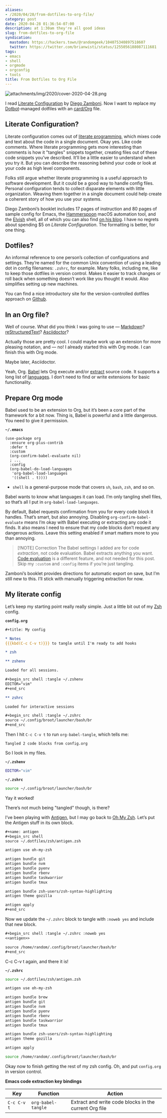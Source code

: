 ```yaml
---
aliases:
- /2020/04/28/from-dotfiles-to-org-file/
category: post
date: 2020-04-28 01:36:54-07:00
description: at 1:30am they're all good ideas
slug: from-dotfiles-to-org-file
syndication:
  mastodon: https://hackers.town/@randomgeek/104075340897518607
  twitter: https://twitter.com/brianwisti/status/1255056188087111681
tags:
- emacs
- shell
- orgmode
- orgconfig
- tools
title: From Dotfiles to Org File
---
```


![attachments/img/2020/cover-2020-04-28.png](../../../attachments/img/2020/cover-2020-04-28.png)

I read [Literate Configuration](https://leanpub.com/lit-config/) by [Diego Zamboni](https://zzamboni.org/). Now I want to replace my [Dotbot](https://github.com/anishathalye/dotbot)-managed dotfiles with an [card/Org](../../../card/Org.md) file.

## Literate Configuration?

Literate configuration comes out of [literate programming](http://literateprogramming.com/index.html), which mixes code and text about the code in a single document. Okay yes. Like code comments. Where literate programming gets more interesting than comments is how it "tangles" snippets together, creating files out of these code snippets you’ve described. It’ll be a little easier to understand when you try it. But you can describe the reasoning behind your code or look at your code as high level components.

Folks still argue whether literate programming is a useful approach to software development. But it could be a good way to handle config files. Personal configuration tends to collect disparate elements with little organization. Weaving them together in a single document could help create a coherent story of how you use your systems.

Diego Zamboni’s booklet includes 17 pages of instruction and 80 pages of sample config for Emacs, the [Hammerspoon](https://www.hammerspoon.org/) macOS automation tool, and the [Elvish](https://elv.sh/) shell, all of which you can also find [on his blog](https://zzamboni.org/post/2017-12-17-my-emacs-configuration-with-commentary/). I have no regrets about spending $5 on *Literate Configuration*. The
formatting is better, for one thing.

## Dotfiles?

An informal reference to one person’s collection of configurations and settings. They’re named for the common Unix convention of using a leading dot in config filenames: `.zshrc`, for example. Many folks, including me, like to keep those dotfiles in version control. Makes it easier to track changes or roll back when something doesn’t work like you thought it would. Also simplifies setting up new machines.

You can find a nice introductory site for the version-controlled dotfiles approach on [Github](https://dotfiles.github.io/).

## In an Org file?

Well of course. What did you think I was going to use — [Markdown](https://github.com/jostylr/literate-programming)? [reStructuredText](https://slott56.github.io/PyLit-3/_build/html/index.html)? [Asciidoctor](https://aimlesslygoingforward.com/blog/2019/10/02/roguelike-tutorial-up-to-date-and-literate/)?

Actually those are pretty cool. I could maybe work up an extension for more pleasing notation, and — no! I already started this with Org mode. I can finish this with Org mode.

Maybe later, Asciidoctor.

Yeah, Org. [Babel](https://orgmode.org/worg/org-contrib/babel/) lets Org execute and/or [extract](https://orgmode.org/manual/Extracting-Source-Code.html#Extracting-Source-Code) source code. It supports a long list of [languages](https://orgmode.org/worg/org-contrib/babel/languages.html). I don’t need to find or write extensions for basic functionality.

## Prepare Org mode

Babel used to be an extension to Org, but it’s been a core part of the framework for a bit now. Thing is, Babel is powerful and a little dangerous. You need to give it permission.

**`~/.emacs`**

````elisp
(use-package org
  :ensure org-plus-contrib
  :defer t
  :custom
  (org-confirm-babel-evaluate nil)
  ; ...
  :config
  (org-babel-do-load-languages
   'org-babel-load-languages
   '((shell . t)))) 
````

* `shell` is a general-purpose mode that covers `sh`, `bash`, `zsh`, and so on.

Babel wants to know what languages it can load. I’m only tangling shell files, so that’s all I put in `org-babel-load-languages`.

By default, Babel requests confirmation from you for every code block it handles. That’s smart, but also annoying. Disabling `org-confirm-babel-evaluate` means I’m okay with Babel executing or extracting any code it finds. It also means I need to ensure that my code blocks don’t request any dangerous actions. Leave this setting enabled if smart matters more to you than annoying.

 > 
 > \[!NOTE\] Correction
 > The Babel settings I added are for code *extraction*, not code evaluation. Babel extracts anything you want. [Code evaluation](https://orgmode.org/manual/Evaluating-Code-Blocks.html#Evaluating-Code-Blocks) is a different feature, and not needed for this post. Skip my `:custom` and `:config` items if you’re just tangling.

Zamboni’s booklet provides directions for automatic export on save, but I’m still new to this. I’ll stick with manually triggering extraction for now.

## My literate config

Let’s keep my starting point really really simple. Just a little bit out of my [Zsh](https://www.zsh.org/) config.

**`config.org`**

````org
#+title: My config

* Notes
{{{kbd(C-c C-v t)}}} to tangle until I'm ready to add hooks

* zsh

** zshenv

Loaded for all sessions.

#+begin_src shell :tangle ~/.zshenv
EDITOR="vim"
#+end_src

** zshrc

Loaded for interactive sessions

#+begin_src shell :tangle ~/.zshrc
source ~/.config/broot/launcher/bash/br
#+end_src
````

Then I hit `C-c C-v t` to run `org-babel-tangle`, which tells me:

````
Tangled 2 code blocks from config.org
````

So I look in my files.

**`~/.zshenv`**

````zsh
EDITOR="vim"
````

**`~/.zshrc`**

````zsh
source ~/.config/broot/launcher/bash/br
````

Yay it worked!

There’s not much being "tangled" though, is there?

I’ve been playing with [Antigen](https://antigen.sharats.me/), but I may go back to [Oh My Zsh](https://ohmyz.sh/). Let’s put the Antigen stuff in its own block.

````org
#+name: antigen
#+begin_src shell
source ~/.dotfiles/zsh/antigen.zsh

antigen use oh-my-zsh

antigen bundle git
antigen bundle nvm
antigen bundle pyenv
antigen bundle rbenv
antigen bundle taskwarrior
antigen bundle tmux

antigen bundle zsh-users/zsh-syntax-highlighting
antigen theme gozilla

antigen apply
#+end_src
````

Now we update the `~/.zshrc` block to tangle with `:noweb yes` and include that new block.

````org
#+begin_src shell :tangle ~/.zshrc :noweb yes
<<antigen>>

source /home/random/.config/broot/launcher/bash/br
#+end_src
````

C-c C-v t again, and there it is!

**`~/.zshrc`**

````zsh
source ~/.dotfiles/zsh/antigen.zsh

antigen use oh-my-zsh

antigen bundle brew
antigen bundle git
antigen bundle nvm
antigen bundle pyenv
antigen bundle rbenv
antigen bundle taskwarrior
antigen bundle tmux

antigen bundle zsh-users/zsh-syntax-highlighting
antigen theme gozilla

antigen apply

source /home/random/.config/broot/launcher/bash/br
````

Okay now to finish getting the rest of my zsh config. Oh, and put `config.org` in version control.

**Emacs code extraction key bindings**

|Key|Function|Action|
|---|--------|------|
|`C-c C-v t`|`org-babel-tangle`|Extract and write code blocks in the current Org file|
